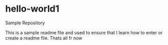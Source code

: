 # hello-world1
Sample Repository

This is a sample readme file and used to ensure that I learn how to enter or create a readme file.
Thats all fr now
